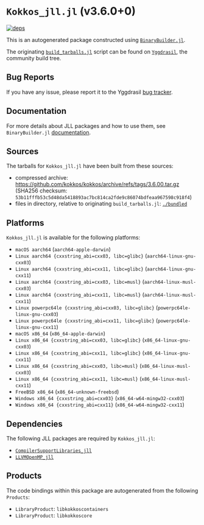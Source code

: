 # `Kokkos_jll.jl` (v3.6.0+0)

[![deps](https://juliahub.com/docs/Kokkos_jll/deps.svg)](https://juliahub.com/ui/Packages/Kokkos_jll/BO5yU?page=2)

This is an autogenerated package constructed using [`BinaryBuilder.jl`](https://github.com/JuliaPackaging/BinaryBuilder.jl).

The originating [`build_tarballs.jl`](https://github.com/JuliaPackaging/Yggdrasil/blob/2ba637fe3d2ce54a9896e892ec83f81c89eb7de6/K/Kokkos/build_tarballs.jl) script can be found on [`Yggdrasil`](https://github.com/JuliaPackaging/Yggdrasil/), the community build tree.

## Bug Reports

If you have any issue, please report it to the Yggdrasil [bug tracker](https://github.com/JuliaPackaging/Yggdrasil/issues).

## Documentation

For more details about JLL packages and how to use them, see `BinaryBuilder.jl` [documentation](https://docs.binarybuilder.org/stable/jll/).

## Sources

The tarballs for `Kokkos_jll.jl` have been built from these sources:

* compressed archive: https://github.com/kokkos/kokkos/archive/refs/tags/3.6.00.tar.gz (SHA256 checksum: `53b11fffb53c5d48da5418893ac7bc814ca2fde9c86074bdfeaa967598c918f4`)
* files in directory, relative to originating `build_tarballs.jl`: [`./bundled`](https://github.com/JuliaPackaging/Yggdrasil/tree/2ba637fe3d2ce54a9896e892ec83f81c89eb7de6/K/Kokkos/bundled)

## Platforms

`Kokkos_jll.jl` is available for the following platforms:

* `macOS aarch64` (`aarch64-apple-darwin`)
* `Linux aarch64 {cxxstring_abi=cxx03, libc=glibc}` (`aarch64-linux-gnu-cxx03`)
* `Linux aarch64 {cxxstring_abi=cxx11, libc=glibc}` (`aarch64-linux-gnu-cxx11`)
* `Linux aarch64 {cxxstring_abi=cxx03, libc=musl}` (`aarch64-linux-musl-cxx03`)
* `Linux aarch64 {cxxstring_abi=cxx11, libc=musl}` (`aarch64-linux-musl-cxx11`)
* `Linux powerpc64le {cxxstring_abi=cxx03, libc=glibc}` (`powerpc64le-linux-gnu-cxx03`)
* `Linux powerpc64le {cxxstring_abi=cxx11, libc=glibc}` (`powerpc64le-linux-gnu-cxx11`)
* `macOS x86_64` (`x86_64-apple-darwin`)
* `Linux x86_64 {cxxstring_abi=cxx03, libc=glibc}` (`x86_64-linux-gnu-cxx03`)
* `Linux x86_64 {cxxstring_abi=cxx11, libc=glibc}` (`x86_64-linux-gnu-cxx11`)
* `Linux x86_64 {cxxstring_abi=cxx03, libc=musl}` (`x86_64-linux-musl-cxx03`)
* `Linux x86_64 {cxxstring_abi=cxx11, libc=musl}` (`x86_64-linux-musl-cxx11`)
* `FreeBSD x86_64` (`x86_64-unknown-freebsd`)
* `Windows x86_64 {cxxstring_abi=cxx03}` (`x86_64-w64-mingw32-cxx03`)
* `Windows x86_64 {cxxstring_abi=cxx11}` (`x86_64-w64-mingw32-cxx11`)

## Dependencies

The following JLL packages are required by `Kokkos_jll.jl`:

* [`CompilerSupportLibraries_jll`](https://github.com/JuliaBinaryWrappers/CompilerSupportLibraries_jll.jl)
* [`LLVMOpenMP_jll`](https://github.com/JuliaBinaryWrappers/LLVMOpenMP_jll.jl)

## Products

The code bindings within this package are autogenerated from the following `Products`:

* `LibraryProduct`: `libkokkoscontainers`
* `LibraryProduct`: `libkokkoscore`
